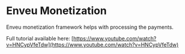 # Enveu Monetization

Enveu monetization framework helps with processing the payments.



Full tutorial available here: [https://www.youtube.com/watch?v=HNCypVfeTdw](https://www.youtube.com/watch?v=HNCypVfeTdw)

